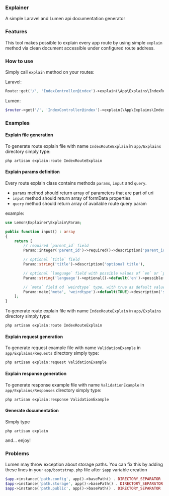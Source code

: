 ### Explainer
A simple Laravel and Lumen api documentation generator


### Features
This tool makes possible to explain every app route by using simple `explain` method via clean document accessible under configured route address.


### How to use

Simply call `explain` method on your routes:

Laravel:

```php
Route::get('/', 'IndexController@index')->explain(\App\Explains\IndexRouteExplain::class);
```

Lumen:

```php
$router->get('/', 'IndexController@index')->explain(\App\Explains\IndexRouteExplain::class);
```


### Examples

#### Explain file generation
To generate route explain file with name `IndexRouteExplain` in `app/Explains` directory simply type:

```
php artisan explain:route IndexRouteExplain

```

#### Explain params definition

Every route explain class contains methods `params`, `input` and `query`.

- `params` method should return array of parameters that are part of uri
- `input` method should return array of formData properties
- `query` method should return array of available route query param

example:

```php
use Lemon\Explainer\Explain\Param;

public function input() : array
{
    return [
        // required `parent_id` field
        Param::integer('parent_id')->required()->description('parent_id of object')->required(),

        // optional `title` field
        Param::string('title')->description('optional title'),

        // optional `language` field with possible values of `en` or `pl`, where `en` will be used if not provided
        Param::string('language')->optional()->default('en')->possible(['en', 'pl'])->description('description'),

        // `meta` field od `weirdtype` type, with true as default value
        Param::make('meta', 'weirdtype')->default(TRUE)->description('some meta field od weirdtype type, with true as default value')
    ];
}
```

To generate route explain file with name `IndexRouteExplain` in `app/Explains` directory simply type:

```
php artisan explain:route IndexRouteExplain

```

#### Explain request generation
To generate request example file with name `ValidationExample` in `app/Explains/Requests` directory simply type:

```
php artisan explain:request ValidationExample

```

#### Explain response generation
To generate response example file with name `ValidationExample` in `app/Explains/Responses` directory simply type:

```
php artisan explain:response ValidationExample

```

#### Generate documentation

Simply type
```
php artisan explain
```

and... enjoy!


### Problems
Lumen may throw exception about storage paths. You can fix this by adding these lines in your `app/bootstrap.php` file after `$app` variable creation

```php
$app->instance('path.config', app()->basePath() . DIRECTORY_SEPARATOR . 'config');
$app->instance('path.storage', app()->basePath() . DIRECTORY_SEPARATOR . 'storage');
$app->instance('path.public', app()->basePath() . DIRECTORY_SEPARATOR . 'public');
```
